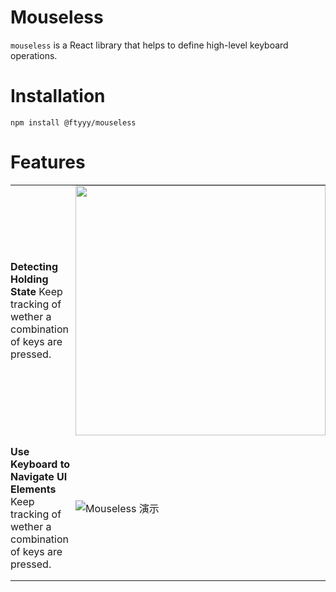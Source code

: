 # Mouseless

`mouseless` is a React library that helps to define high-level keyboard operations.

# Installation

`npm install @ftyyy/mouseless`

# Features

<table style="border: none !important; border-collapse: collapse !important; border-spacing: 0 !important; padding: 0 !important; margin: 0 !important;">
<tr style="border: none !important;">
<td style="border: none !important; padding: 0 !important;" width="50%">

**Detecting Holding State**
  Keep tracking of wether a combination of keys are pressed.
<!-- ```javascript
function MyComponent(){
    const holding = useKeyHoldingState([KeyNames.ctrl, KeyNames.s])

    return holding ? <CatDance /> : <></>
}
``` -->

</td>
<td style="border: none !important; padding: 0 !important;" width="50%">

<!-- ![illu_holding.gif](resources/illu_holding.gif) -->
<img style="width: 400px; height: auto;" src="resources/illu_holding.gif"/>

</td>
</tr>
<tr style="border: none !important;">
<td style="border: none !important; padding: 0 !important;" width="50%">

**Use Keyboard to Navigate UI Elements**
Keep tracking of wether a combination of keys are pressed.


</td>
<td style="border: none !important; padding: 0 !important;" width="50%">

![Mouseless 演示](resources/illu_navi.gif)

</td>
</tr>

</table>


